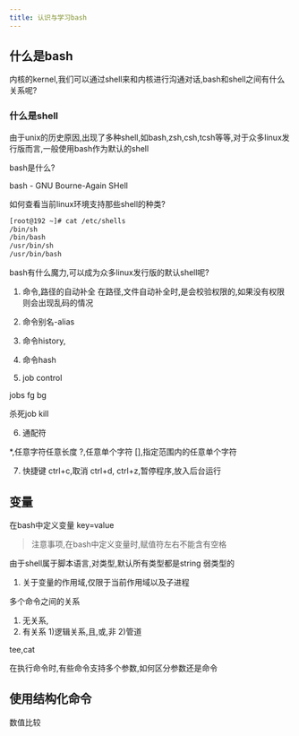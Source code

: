 ```yaml
---
title: 认识与学习bash
---
```



## 什么是bash

内核的kernel,我们可以通过shell来和内核进行沟通对话,bash和shell之间有什么关系呢?

### 什么是shell



由于unix的历史原因,出现了多种shell,如bash,zsh,csh,tcsh等等,对于众多linux发行版而言,一般使用bash作为默认的shell


bash是什么?

bash - GNU Bourne-Again SHell





如何查看当前linux环境支持那些shell的种类?
```bash
[root@192 ~]# cat /etc/shells
/bin/sh
/bin/bash
/usr/bin/sh
/usr/bin/bash
```

bash有什么魔力,可以成为众多linux发行版的默认shell呢?

1. 命令,路径的自动补全
	在路径,文件自动补全时,是会校验权限的,如果没有权限则会出现乱码的情况
	
	
2. 命令别名-alias

3. 命令history,


4. 命令hash


5. job control

jobs
fg
bg

杀死job
kill 

6. 通配符

*,任意字符任意长度
?,任意单个字符
[],指定范围内的任意单个字符



7. 快捷键
ctrl+c,取消
ctrl+d,
ctrl+z,暂停程序,放入后台运行









## 变量


在bash中定义变量
key=value

> 注意事项,在bash中定义变量时,赋值符左右不能含有空格


由于shell属于脚本语言,对类型,默认所有类型都是string
弱类型的


1. 关于变量的作用域,仅限于当前作用域以及子进程






多个命令之间的关系


1. 无关系,
2. 有关系
1)逻辑关系,且,或,非
2)管道


tee,cat






在执行命令时,有些命令支持多个参数,如何区分参数还是命令



## 使用结构化命令






数值比较